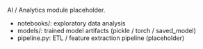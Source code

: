 
AI / Analytics module placeholder.

- notebooks/: exploratory data analysis
- models/: trained model artifacts (pickle / torch / saved_model)
- pipeline.py: ETL / feature extraction pipeline (placeholder)

